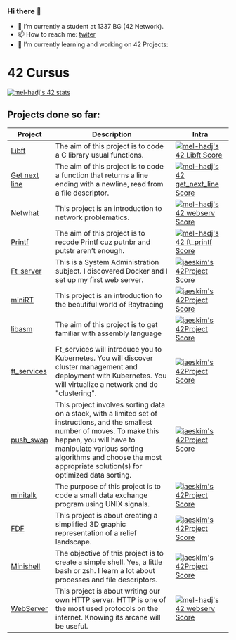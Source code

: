 ### Hi there 👋


- 🔭 I’m currently  a student at 1337 BG (42 Network).
- 📫 How to reach me: [twiter](https://twitter.com/hadjaoui_el)
- 🌱 I’m currently learning and working on 42 Projects: 
# 42 Cursus

[![mel-hadj's 42 stats](https://badge.mediaplus.ma/greenbinary/mel-hadj)](https://github.com/oakoudad/badge42)

## Projects done so far:

Project | Description | Intra
------- | ----------- | -----
[Libft](https://github.com/elhadjaoui/42-Cursus/tree/main/libft) | The aim of this project is to code a C library usual functions. | [![mel-hadj's 42 Libft Score](https://badge42.vercel.app/api/v2/cl35iulkn001609n1javelcnr/project/1602073)](https://github.com/JaeSeoKim/badge42)
[Get next line](https://github.com/elhadjaoui/42-Cursus/tree/main/get_next_line)| The aim of this project is to code a function that returns a line ending with a newline, read from a file descriptor. | [![mel-hadj's 42 get_next_line Score](https://badge42.vercel.app/api/v2/cl35iulkn001609n1javelcnr/project/1625211)](https://github.com/JaeSeoKim/badge42)
Netwhat | This project is an introduction to network problematics. | [![mel-hadj's 42 webserv Score](https://badge42.vercel.app/api/v2/cl35iulkn001609n1javelcnr/project/2597180)](https://github.com/JaeSeoKim/badge42)
[Printf](https://github.com/elhadjaoui/42-Cursus/tree/main/ft_printf)|The aim of this project is to recode Printf cuz putnbr and putstr aren’t enough. | [![mel-hadj's 42 ft_printf Score](https://badge42.vercel.app/api/v2/cl35iulkn001609n1javelcnr/project/1629124)](https://github.com/JaeSeoKim/badge42)
[Ft_server](https://github.com/elhadjaoui/42-Cursus/tree/main/ft_server) | This is a System Administration subject. I discovered Docker and I  set up my first web server. | [![jaeskim's 42Project Score](https://badge42.herokuapp.com/api/project/mel-hadj/ft_server)](https://github.com/JaeSeoKim/badge42)
[miniRT](https://github.com/elhadjaoui/42-Cursus/tree/main/miniRT)| This project is an introduction to the beautiful world of Raytracing | [![jaeskim's 42Project Score](https://badge42.herokuapp.com/api/project/mel-hadj/miniRT)](https://github.com/JaeSeoKim/badge42)
[libasm](https://github.com/elhadjaoui/42-Cursus/tree/main/libasm)| The aim of this project is to get familiar with assembly language | [![jaeskim's 42Project Score](https://badge42.herokuapp.com/api/project/mel-hadj/libasm)](https://github.com/JaeSeoKim/badge42)
[ft_services](https://github.com/elhadjaoui/42-Cursus/tree/main/ft_services)|Ft_services will introduce you to Kubernetes. You will discover cluster management and deployment with Kubernetes. You will virtualize a network and do "clustering".| [![jaeskim's 42Project Score](https://badge42.herokuapp.com/api/project/mel-hadj/ft_services)](https://github.com/JaeSeoKim/badge42)
[push_swap](https://github.com/elhadjaoui/42-Cursus/tree/main/push_swap)| This project involves sorting data on a stack, with a limited set of instructions, and the smallest number of moves. To make this happen, you will have to manipulate various sorting algorithms and choose the most appropriate solution(s) for optimized data sorting. | [![jaeskim's 42Project Score](https://badge42.herokuapp.com/api/project/mel-hadj/push_swap)](https://github.com/JaeSeoKim/badge42)
[minitalk](https://github.com/elhadjaoui/42-Cursus/tree/main/minitalk)| The purpose of this project is to code a small data exchange program using UNIX signals. | [![jaeskim's 42Project Score](https://badge42.herokuapp.com/api/project/mel-hadj/minitalk)](https://github.com/JaeSeoKim/badge42)
[FDF](https://github.com/elhadjaoui/FDF)|  This project is about creating a simplified 3D graphic representation of a relief landscape. | [![jaeskim's 42Project Score](https://badge42.herokuapp.com/api/project/mel-hadj/FdF)](https://github.com/JaeSeoKim/badge42)
[Minishell](https://github.com/elhadjaoui/minishell)| The objective of this project is to create a simple shell. Yes, a little bash or zsh. I learn a lot about processes and file descriptors. | [![jaeskim's 42Project Score](https://badge42.herokuapp.com/api/project/mel-hadj/minishell)](https://github.com/JaeSeoKim/badge42)
[WebServer](https://github.com/elhadjaoui/WebServer)| This project is about writing our own HTTP server. HTTP is one of the most used protocols on the internet. Knowing its arcane will be useful. | [![mel-hadj's 42 webserv Score](https://badge42.vercel.app/api/v2/cl35iulkn001609n1javelcnr/project/2597180)](https://github.com/JaeSeoKim/badge42)



<!----
- 👯 I’m looking to collaborate on ...
- 🤔 I’m looking for help with ...
- 💬 Ask me about ...
- 📫 How to reach me: ...
- 😄 Pronouns: ...
- ⚡ Fun fact: ...
-->

